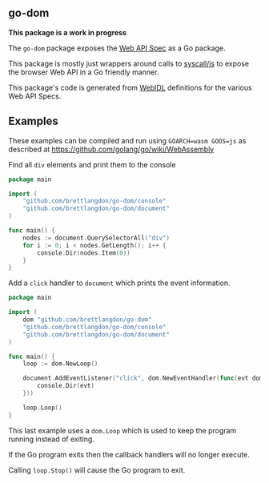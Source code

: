 go-dom
------

**This package is a work in progress**

The `go-dom` package exposes the [Web API Spec](https://spec.whatwg.org/) as a Go package.

This package is mostly just wrappers around calls to [syscall/js](https://tip.golang.org/pkg/syscall/js/)
to expose the browser Web API in a Go friendly manner.

This package's code is generated from [WebIDL](https://heycam.github.io/webidl/) definitions for the various Web API Specs.

## Examples

These examples can be compiled and run using `GOARCH=wasm GOOS=js` as described at https://github.com/golang/go/wiki/WebAssembly

Find all `div` elements and print them to the console

```go
package main

import (
    "github.com/brettlangdon/go-dom/console"
    "github.com/brettlangdon/go-dom/document"
)

func main() {
    nodes := document.QuerySelectorAll("div")
    for i := 0; i < nodes.GetLength(); i++ {
        console.Dir(nodes.Item(0))
    }
}
```

Add a `click` handler to `document` which prints the event information.

```go
package main

import (
    dom "github.com/brettlangdon/go-dom"
    "github.com/brettlangdon/go-dom/console"
    "github.com/brettlangdon/go-dom/document"
)

func main() {
    loop := dom.NewLoop()

    document.AddEventListener("click", dom.NewEventHandler(func(evt dom.Event) {
        console.Dir(evt)
    }))

    loop.Loop()
}
```

This last example uses a `dom.Loop` which is used to keep the program running instead of exiting.

If the Go program exits then the callback handlers will no longer execute.

Calling `loop.Stop()` will cause the Go program to exit.
